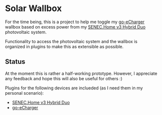 # Solar Wallbox
For the time being, this is a project to help me toggle my [go-eCharger](https://go-e.co/produkte/go-echarger-home/) wallbox based on excess power from my [SENEC.Home v3 Hybrid Duo](https://senec.com/de/produkte/senec-home-v3-hybrid) photovoltaic system.

Functionality to access the photovoltaic system and the wallbox is organized in plugins to make this as extensible as possible.

## Status
At the moment this is rather a half-working prototype. However, I appreciate any feedback and hope this will also be useful for others :)

Plugins for the following devices are inclueded (as I need them in my personal scenario):

* [SENEC.Home v3 Hybrid Duo](https://senec.com/de/produkte/senec-home-v3-hybrid)
* [go-eCharger](https://go-e.co/produkte/go-echarger-home/)
